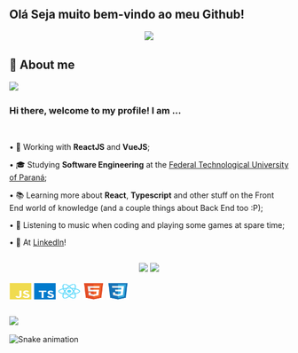  ## Olá Seja muito bem-vindo ao meu Github!
 <div align="center" style="margin: 0px 0px 16px 0px">
  <img src="https://user-images.githubusercontent.com/41626780/146664921-a4c67288-113e-4679-a1d9-1e4eacef04bf.gif"/>  

</div>
<h2>👀 About me </h2> 
<div>
  <img src="https://user-images.githubusercontent.com/41626780/146665637-973b0bb1-9415-453e-899b-2d8278517703.gif"/>
  <h3>Hi there, welcome to my profile! I am ... </h3>

  <br/>

  <p> • 🔭 Working with <strong>ReactJS</strong> and <strong>VueJS</strong>;</p>

  <p> • 🎓 Studying <strong>Software Engineering</strong> at the <a href="http://portal.utfpr.edu.br/english">Federal Technological University of Paraná</a>;</p>

  <p> • 📚 Learning more about <strong>React</strong>, <strong>Typescript</strong> and other stuff on the Front End world of knowledge (and a couple things about Back End too :P);</p>

  <p> • 👾 Listening to music when coding and playing some games at spare time;</p>

  <p> • 👥 At <a href="https://www.linkedin.com/in/lucasalme1da/">LinkedIn</a>!</p>
</div>


  ##

<div align="center">
  <img height="180em" src="https://github-readme-stats.vercel.app/api?username=sneezi&show_icons=true&theme=radical"/>
    <img height="180em" src="https://github-readme-stats.vercel.app/api/top-langs/?username=sneezi&layout=compact&langs_count=7&theme=radical"/>

</div>
<div style="display: inline_block"><br>
  <img align="center" alt="Rafa-Js" height="30" width="40" src="https://raw.githubusercontent.com/devicons/devicon/master/icons/javascript/javascript-plain.svg">
  <img align="center" alt="Rafa-Ts" height="30" width="40" src="https://raw.githubusercontent.com/devicons/devicon/master/icons/typescript/typescript-plain.svg">
  <img align="center" alt="Rafa-React" height="30" width="40" src="https://raw.githubusercontent.com/devicons/devicon/master/icons/react/react-original.svg">
  <img align="center" alt="Rafa-HTML" height="30" width="40" src="https://raw.githubusercontent.com/devicons/devicon/master/icons/html5/html5-original.svg">
  <img align="center" alt="Rafa-CSS" height="30" width="40" src="https://raw.githubusercontent.com/devicons/devicon/master/icons/css3/css3-original.svg">

</div>
  
  ##
 
<div> 
<img src="https://user-images.githubusercontent.com/41626780/146665737-9c4f91a1-6439-43e3-a7b8-f95f543af80a.gif" />


 
   ![Snake animation](https://github.com/sneezi/sneezi/blob/output/github-contribution-grid-snake.svg)
 
</div>
